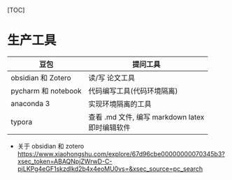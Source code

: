 [TOC]

# 生产工具

| 豆包                 | 提问工具                                     |
|--------------------|------------------------------------------|
| obsidian 和 Zotero  | 读/写 论文工具                                 |
| pycharm 和 notebook | 代码编写工具(代码环境隔离)                           |
| anaconda 3         | 实现环境隔离的工具                                |
| typora             | 查看 .md 文件, 编写 markdown latex <br/>即时编辑软件 |


* 关于 obsidian 和  zotero https://www.xiaohongshu.com/explore/67d96cbe00000000070345b3?xsec_token=ABAQNpjZWrwD-C-pjLKPg4eGF1skzdlkd2b4x4eoMU0vs=&xsec_source=pc_search